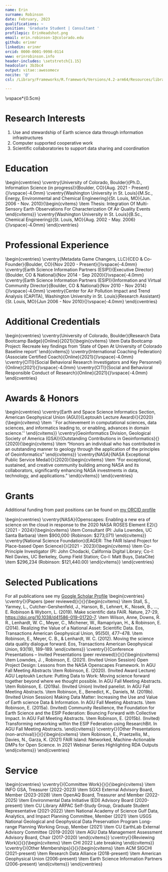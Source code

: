 ```yaml
---
name: Erin
surname: Robinson
date: February, 2023
qualifications: ~
position: 'Graduate Student | Consultant '
profilepic: ErinHeadshot.png
email: erin.robinson-1@colorado.edu
github: erinmr
linkedin: erinmr
orcid: 0000-0001-9998-0114
www: erinrobinson.info
header-includes: \setstretch{1.15}
headcolor: 3b3bc4
output: vitae::awesomecv
nocite: '@'
csl: /Library/Frameworks/R.framework/Versions/4.2-arm64/Resources/library/vitae/vitae.csl

---
```





\vspace*{0.5cm}
# Research Interests
1.	Use and stewardship of Earth science data through information infrastructures
2.	Computer supported cooperative work
3.	Scientific collaboratories to support data sharing and coordination

# Education

\begin{cventries}
	\cventry{University of Colorado, Boulder}{Ph.D., Information Science (in progress)}{Boulder, CO}{Aug. 2021 - Present}{}\vspace{-4.0mm}
	\cventry{Washington University in St. Louis}{M.Sc., Energy, Environmental and Chemical Engineering}{St. Louis, MO}{Jun. 2006 - Nov. 2010}{\begin{cvitems}
\item Thesis: Integration Of Multi-Sensory Earth Observations For Characterization Of Air Quality Events
\end{cvitems}}
	\cventry{Washington University in St. Louis}{B.Sc., Chemical Engineering}{St. Louis, MO}{Aug. 2002 - May. 2006}{}\vspace{-4.0mm}
\end{cventries}

# Professional Experience

\begin{cventries}
	\cventry{Metadata Game Changers, LLC}{CEO \& Co-Founder}{Boulder, CO}{Nov 2020 - Present}{}\vspace{-4.0mm}
	\cventry{Earth Science Information Partners (ESIP)}{Executive Director}{Boulder, CO \& National}{Nov 2014 - Sep 2020}{}\vspace{-4.0mm}
	\cventry{Earth Science Information Partners (ESIP)}{Information and Virtual Community Director}{Boulder, CO \& National}{Nov 2010 - Nov 2014}{}\vspace{-4.0mm}
	\cventry{Center for Air Pollution Impact and Trend Analysis (CAPITA), Washington University in St. Louis}{Research Assistant}{St. Louis, MO}{Jun 2006 - Nov 2010}{}\vspace{-4.0mm}
\end{cventries}

# Additional Credentials

\begin{cventries}
	\cventry{University of Colorado, Boulder}{Research Data Bootcamp Badge}{Online}{2021}{\begin{cvitems}
\item Data Bootcamp Project: Recreate key findings from ‘State of Open At University of Colorado Baseline report’
\end{cvitems}}
	\cventry{International Coaching Federation}{Associate Certified Coach}{Online}{2021}{}\vspace{-4.0mm}
	\cventry{CITI}{Social Behavioral Research Investigators and Key Personnel}{Online}{2021}{}\vspace{-4.0mm}
	\cventry{CITI}{Social and Behavioral Responsible Conduct of Research}{Online}{2021}{}\vspace{-4.0mm}
\end{cventries}

# Awards & Honors

\begin{cventries}
	\cventry{Earth and Space Science Informatics Section, American Geophysical Union (AGU)}{Leptoukh Lecture Award}{}{2020}{\begin{cvitems}
\item ``For achievement in computational sciences, data sciences, and informatics leading to, or enabling, advances in domain science.''
\end{cvitems}}
	\cventry{Geoinformatics Division, Geological Society of America (GSA)}{Outstanding Contributions in Geoinformatics}{}{2020}{\begin{cvitems}
\item “Honors an individual who has contributed in an outstanding manner to geology through the application of the principles of Geoinformatics”
\end{cvitems}}
	\cventry{NASA}{NASA Exceptional Public Service Medal}{}{2020}{\begin{cvitems}
\item “For exceptional, sustained, and creative community building among NASA and its collaborators, significantly enhancing NASA investments in data, technology, and applications.”
\end{cvitems}}
\end{cventries}

# Grants
Additional funding from past positions can be found on [my ORCID profile](https://orcid.org/0000-0001-9998-0114)

\begin{cventries}
	\cventry{NASA}{Openscapes: Enabling a new era of science on the cloud in response to the 2020 NASA ROSES Element E2}{}{2021 - 2024}{\begin{cvitems}
\item Consultant (PI: Julia Lowndes, UC Santa Barbara)
\item \$900,000 (Robinson: \$273,071)
\end{cvitems}}
	\cventry{National Science Foundation}{EAGER: The FAIR Island Project for Place-based Open Science}{}{2021 - 2023}{\begin{cvitems}
\item Co-Principle Investigator (PI: John Chodacki, California Digital Library; Co-I: Neil Davies, UC Berkeley, Gump Field Station; Co-I: Matt Buys, DataCite)
\item \$296,234 (Robinson: \$121,440.00)
\end{cvitems}}
\end{cventries}

# Selected Publications 
For all publications see my [Google Scholar Profile](https://scholar.google.com/citations?user=PfGu6vEAAAAJ&hl=en&oi=sra) 
\begin{cventries}
	\cventry{}{Papers (peer reviewed)}{}{}{\begin{cvitems}
\item Stall, S., Yarmey, L., Cutcher-Gershenfeld, J., Hanson, B., Lehnert, K., Nosek, B., …, E. Robinson \& Wyborn, L. 
(2019). Make scientific data FAIR. Nature, 27-29, https://doi.org/10.1038/d41586-019-01720-7.
\item Wilson, Anne, Downs, R. R., Lenhardt, W. C., Meyer, C., Michener, W., Ramapriyan, H., \& Robinson, E. (2014). 
Realizing the Value of a National Asset: Scientific Data. Eos, Transactions American Geophysical Union, 95(50), 477–478.
\item Robinson, E., Meyer, C. B., \& Lenhardt, W. C. (2012). Moving the science data quality dialogue forward. Eos, 
Transactions American Geophysical Union, 93(19), 189–189.
\end{cvitems}}
	\cventry{}{Conference Presentations – Invited Presentations (peer reviewed)}{}{}{\begin{cvitems}
\item Lowndes, J. , Robinson, E. (2021). (Invited Union Session) Open Project Design: Lessons from the NASA 
Openscapes Framework. In AGU Fall Meeting Abstracts
\item Robinson, E. (2020). (Invited Award Lecture) AGU Leptoukh Lecture: Putting Data to Work: Moving science forward together beyond where we thought possible. In AGU Fall Meeting Abstracts.
\item Robinson, E. (2019a). (Invited Union) Invited panelist. In AGU Fall Meeting Abstracts.
\item Robinson, E., Benedict, K., Daniels, M. (2019b). (Invited Union Session) Making Data Matter: Increasing the 
Use and Value of Earth science Data \& Information. In AGU Fall Meeting Abstracts.
\item Robinson, E. (2015a). (Invited) Community Resilience, the Foundation for Earth Science and the ESIP 
Federation: Bouncing Forward with Collective Impact. In AGU Fall Meeting Abstracts.
\item Robinson, E. (2015b). (Invited) Transforming networking within the ESIP Federation using ResearchBit. In AGU 
Fall Meeting Abstracts.
\end{cvitems}}
	\cventry{}{Other Presentations (non-archival)}{}{}{\begin{cvitems}
\item Robinson, E., Praetzellis, M., Davies, N., Garza, K. (2021) FAIR Island: Networked, Machine-Actionable 
DMPs for Open Science. In 2021 Webinar Series Highlighting RDA Outputs
\end{cvitems}}
\end{cventries}

# Service

\begin{cventries}
	\cventry{}{Committee Work}{}{}{\begin{cvitems}
\item INFO GSA, Treasurer (2022-2023)
\item SGX3 External Advisory Board, Member (2023-2028)
\item OpenAQ Board, Treasurer and Member (2022-2025)
\item Environmental Data Initiative (EDI) Advisory Board (2020-present)
\item CU Library ARPAC Self-Study Group, Graduate Student Representative (2021-2022)
\item National Academy of Science Gulf Data, Analytics, and Impact Planning Committee, Member (2021)
\item USGS National Geological and Geophysical Data Preservation Program Long-range Planning Working Group, Member (2021)
\item CU EarthLab External Advisory Committee (2019-2020)
\item AGU Data Management Assessment Advisory Board, Chair (2017-2020)
\end{cvitems}}
	\cventry{}{Reviewing Work}{}{}{\begin{cvitems}
\item CHI 2022 Late breaking
\end{cvitems}}
	\cventry{}{Other Memberships}{}{}{\begin{cvitems}
\item ACM SIGCHI (2021-present)
\item Research Data Alliance (2018-present)
\item American Geophysical Union (2006-present)
\item Earth Science Information Partners (2006-present)
\end{cvitems}}
\end{cventries}
